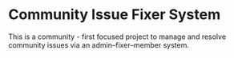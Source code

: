 # Community Issue Fixer System

This is a community - first focused project to manage and resolve community issues via an admin–fixer–member system.
